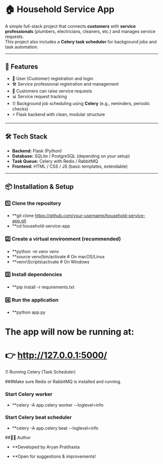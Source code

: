 # 🏠 Household Service App  

A simple full-stack project that connects **customers** with **service professionals** (plumbers, electricians, cleaners, etc.) and manages service requests.  
This project also includes a **Celery task scheduler** for background jobs and task automation.  

---

## 🚀 Features  
- 👤 User (Customer) registration and login  
- 🛠️ Service professional registration and management  
- 📑 Customers can raise service requests  
- 📊 Service request tracking  
- ⏰ Background job scheduling using **Celery** (e.g., reminders, periodic checks)  
- ⚡ Flask backend with clean, modular structure  

---

## 🛠 Tech Stack  
- **Backend:** Flask (Python)  
- **Database:** SQLite / PostgreSQL (depending on your setup)  
- **Task Queue:** Celery with Redis / RabbitMQ  
- **Frontend:** HTML / CSS / JS (basic templates, extendable)  

---

## 📦 Installation & Setup  


### 1️⃣ Clone the repository
- **git clone https://github.com/your-username/household-service-app.git
- **cd household-service-app

### 2️⃣ Create a virtual environment (recommended)
- **python -m venv venv
- **source venv/bin/activate   # On macOS/Linux
- **venv\Scripts\activate      # On Windows

### 3️⃣ Install dependencies
- **pip install -r requirements.txt

### 4️⃣ Run the application
- **python app.py

# The app will now be running at:
# 👉 http://127.0.0.1:5000/

⏰ Running Celery (Task Scheduler)

###Make sure Redis or RabbitMQ is installed and running.

### Start Celery worker
- **celery -A app.celery worker --loglevel=info

### Start Celery beat scheduler
- **celery -A app.celery beat --loglevel=info

##👨‍💻 Author

- **Developed by Aryan Pratihasta

- **Open for suggestions & improvements!
